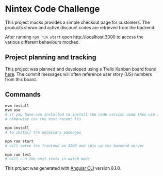 # Nintex Code Challenge

This project mocks provides a simple checkout page for customers.
The products shown and active discount codes are retrieved from the backend.

After running `npm run start` open [http://localhost:3000](http://localhost:3000) to access the various different behaviours mocked.

## Project planning and tracking

This project was planned and developed using a Trello Kanban board found [here](https://trello.com/b/ynEI05vg/nintex-code-challenge).
The commit messages will often reference user story (US) numbers from this board.

## Commands

```bash
nvm install
nvm use
# if you have nvm installed to install the node version used then use it.
# otherwise use the most recent lts

npm install
# to install the necessary packages

npm run start
# will serve the frontend on 4200 and spin up the backend server

npm run test
# will run the unit tests in watch mode
```

This project was generated with [Angular CLI](https://github.com/angular/angular-cli) version 8.1.0.
